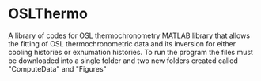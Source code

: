 # OSLThermo
A library of codes for OSL thermochronometry
MATLAB library that allows the fitting of OSL thermochronometric data and its inversion for either cooling histories or exhumation histories.
To run the program the files must be downloaded into a single folder and two new folders created called "ComputeData" and "Figures"
